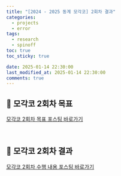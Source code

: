 ```yaml
---
title: "[2024 - 2025 동계 모각코] 2회차 결과"
categories:
  - projects
  - error
tags:
  - research
  - spinoff
toc: true
toc_sticky: true

date: 2025-01-14 22:30:00
last_modified_at: 2025-01-14 22:30:00
comments: true
---
```

## 📍 모각코 2회차 목표
[모각코 2회차 목표 포스팅 바로가기](https://clr4takeoff.github.io/projects/error/2425-%EB%8F%99%EA%B3%84-%EB%AA%A8%EA%B0%81%EC%BD%94-2%ED%9A%8C%EC%B0%A8-%EB%AA%A9%ED%91%9C/)

<br>

## 📍 모각코 2회차 결과
[모각코 2회차 수행 내용 포스팅 바로가기](https://clr4takeoff.github.io/projects/error/%EC%97%B0%EA%B5%AC-%EC%84%A4%EB%AC%B8-%EA%B0%9C%EB%B0%9C-%EA%B3%BC%EC%A0%95-%EB%B0%8F-%EB%85%BC%EB%AC%B8-%EA%B2%80%ED%86%A0/)

<br>
